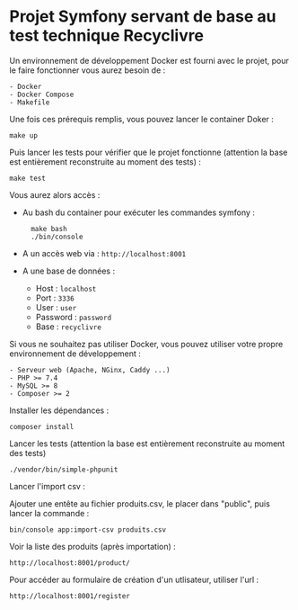 # Projet Symfony servant de base au test technique Recyclivre

Un environnement de développement Docker est fourni avec le projet, pour le faire fonctionner vous aurez besoin de : 

    - Docker
    - Docker Compose
    - Makefile

Une fois ces prérequis remplis, vous pouvez lancer le container Doker : 

    make up

Puis lancer les tests pour vérifier que le projet fonctionne (attention la base est entièrement reconstruite au moment des tests) : 

    make test

Vous aurez alors accès : 

- Au bash du container pour exécuter les commandes symfony : 
    
        make bash
        ./bin/console

- A un accès web via : `http://localhost:8001`

- A une base de données : 
    - Host : `localhost`
    - Port : `3336`
    - User : `user`
    - Password : `password`
    - Base : `recyclivre`

Si vous ne souhaitez pas utiliser Docker, vous pouvez utiliser votre propre environnement de développement : 

    - Serveur web (Apache, NGinx, Caddy ...)
    - PHP >= 7.4
    - MySQL >= 8
    - Composer >= 2

Installer les dépendances :

    composer install

Lancer les tests (attention la base est entièrement reconstruite au moment des tests)

    ./vendor/bin/simple-phpunit
  
Lancer l'import csv :

Ajouter une entête au fichier produits.csv, le placer dans "public", puis lancer la commande :

    bin/console app:import-csv produits.csv
    
Voir la liste des produits (après importation) :

    http://localhost:8001/product/
    
Pour accéder au formulaire de création d'un utlisateur, utiliser l'url :

    http://localhost:8001/register
    
